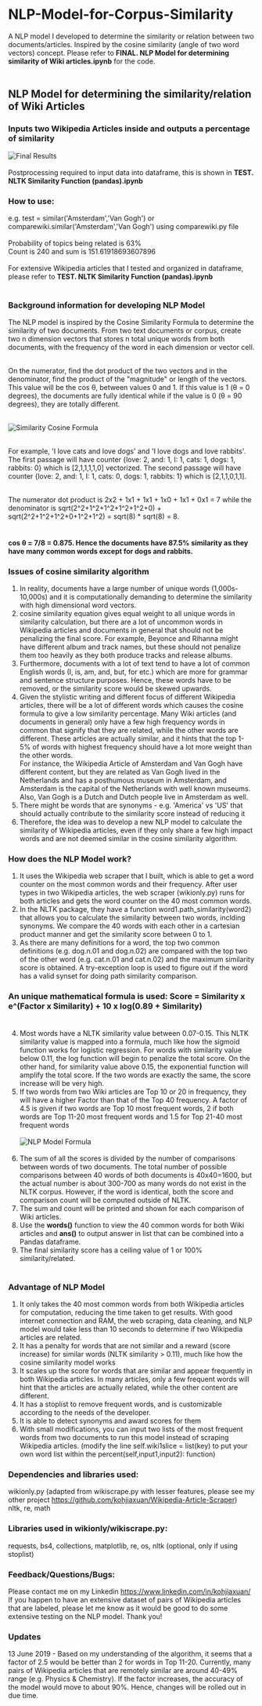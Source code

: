 # NLP-Model-for-Corpus-Similarity
A NLP model I developed to determine the similarity or relation between two documents/articles. Inspired by the cosine similarity (angle of two word vectors) concept. Please refer to <b>FINAL. NLP Model for determining similarity of Wiki articles.ipynb</b> for the code. <br><br>

## NLP Model for determining the similarity/relation of Wiki Articles
### Inputs two Wikipedia Articles inside and outputs a percentage of similarity
![Final Results](dataframe_related.png) <br><br>
Postprocessing required to input data into dataframe, this is shown in <b>TEST. NLTK Similarity Function (pandas).ipynb </b>

### How to use:
e.g. test = similar('Amsterdam','Van Gogh') or comparewiki.similar('Amsterdam','Van Gogh') using comparewiki.py file <br><br>
Probability of topics being related is 63% <br>
Count is 240 and sum is 151.61918693607896 <br><br>
For extensive Wikipedia articles that I tested and organized in dataframe, please refer to <b>TEST. NLTK Similarity Function (pandas).ipynb </b><br><br>

### Background information for developing NLP Model
The NLP model is inspired by the Cosine Similarity Formula to determine the similarity of two documents. From two text documents or corpus, create two n dimension vectors that stores n total unique words from both documents, with the frequency of the word in each dimension or vector cell. <br><br>

On the numerator, find the dot product of the two vectors and in the denominator, find the product of the "magnitude" or length of the vectors. This value will be the cos θ, between values 0 and 1. If this value is 1 (θ = 0 degrees), the documents are fully identical while if the value is 0 (θ = 90 degrees), they are totally different. <br><br>

![Similarity Cosine Formula](similarity_cosine.png) <br><br>

For example, 'I love cats and love dogs' and 'I love dogs and love rabbits'. The first passage will have counter {love: 2, and: 1, I: 1, cats: 1, dogs: 1, rabbits: 0} which is [2,1,1,1,1,0] vectorized. The second passage will have counter {love: 2, and: 1, I: 1, cats: 0, dogs: 1, rabbits: 1} which is [2,1,1,0,1,1]. <br><br>

The numerator dot product is 2x2 + 1x1 + 1x1 + 1x0 + 1x1 + 0x1 = 7 while the denominator is sqrt(2^2+1^2+1^2+1^2+1^2+0) + sqrt(2^2+1^2+1^2+0+1^2+1^2) = sqrt(8) * sqrt(8) = 8. <br><br>

#### cos θ = 7/8 = 0.875. Hence the documents have 87.5% similarity as they have many common words except for dogs and rabbits.

### Issues of cosine similarity algorithm
1. In reality, documents have a large number of unique words (1,000s-10,000s) and it is computationally demanding to determine the similarity with high dimensional word vectors. 
2. cosine similarity equation gives equal weight to all unique words in similarity calculation, but there are a lot of uncommon words in Wikipedia articles and documents in general that should not be penalizing the final score. For example, Beyonce and Rihanna might have different album and track names, but these should not penalize them too heavily as they both produce tracks and release albums.
3. Furthermore, documents with a lot of text tend to have a lot of common English words (I, is, am, and, but, for etc.) which are more for grammar and sentence structure purposes. Hence, these words have to be removed, or the similarity score would be skewed upwards.
4. Given the stylistic writing and different focus of different Wikipedia articles, there will be a lot of different words which causes the cosine formula to give a low similarity percentage. Many Wiki articles (and documents in general) only have a few high frequency words in common that signify that they are related, while the other words are different. These articles are actually similar, and it hints that the top 1-5% of words with highest frequency should have a lot more weight than the other words. <br>
For instance, the Wikipedia Article of Amsterdam and Van Gogh have different content, but they are related as Van Gogh lived in the Netherlands and has a posthumous museum in Amsterdam, and Amsterdam is the capital of the Netherlands with well known museums. Also, Van Gogh is a Dutch and Dutch people live in Amsterdam as well.<br>
5. There might be words that are synonyms - e.g. 'America' vs 'US' that should actually contribute to the similarity score instead of reducing it
6. Therefore, the idea was to develop a new NLP model to calculate the similarity of Wikipedia articles, even if they only share a few high impact words and are not deemed similar in the cosine similarity algorithm.

### How does the NLP Model work?
1. It uses the Wikipedia web scraper that I built, which is able to get a word counter on the most common words and their frequency. After user types in two Wikipedia articles, the web scraper (wikionly.py) runs for both articles and gets the word counter on the 40 most common words.
2. In the NLTK package, they have a function word1.path_similarity(word2) that allows you to calculate the similarity between two words, inclding synonyms. We compare the 40 words with each other in a cartesian product manner and get the similarity score between 0 to 1. 
3. As there are many definitions for a word, the top two common definitions (e.g. dog.n.01 and dog.n.02) are compared with the top two of the other word (e.g. cat.n.01 and cat.n.02) and the maximum similarity score is obtained. A try-exception loop is used to figure out if the word has a valid synset for doing path similarity comparison.
### An unique mathematical formula is used: Score = Similarity x e^(Factor x Similarity) + 10 x log(0.89 + Similarity)<br><br>
4. Most words have a NLTK similarity value between 0.07-0.15. This NLTK similarity value is mapped into a formula, much like how the sigmoid function works for logistic regression. For words with similarity value below 0.11, the log function will begin to penalize the total score. On the other hand, for similarity value above 0.15, the exponential function will amplify the total score. If the two words are exactly the same, the score increase will be very high.
5. If two words from two Wiki articles are Top 10 or 20 in frequency, they will have a higher Factor than that of the Top 40 frequency. A factor of 4.5 is given if two words are Top 10 most frequent words, 2 if both words are Top 11-20 most frequent words and 1.5 for Top 21-40 most frequent words<br><br>
![NLP Model Formula](NLP_Equation2.png) <br><br>
6. The sum of all the scores is divided by the number of comparisons between words of two documents. The total number of possible comparisons between 40 words of both documents is 40x40=1600, but the actual number is about 300-700 as many words do not exist in the NLTK corpus. However, if the word is identical, both the score and comparison count will be computed outside of NLTK.
7. The sum and count will be printed and shown for each comparison of Wiki articles.
8. Use the <b>words()</b> function to view the 40 common words for both Wiki articles and <b>ans()</b> to output answer in list that can be combined into a Pandas dataframe.
9. The final similarity score has a ceiling value of 1 or 100% similarity/related.
<br><br>

### Advantage of NLP Model
1. It only takes the 40 most common words from both Wikipedia articles for computation, reducing the time taken to get results. With good internet connection and RAM, the web scraping, data cleaning, and NLP model would take less than 10 seconds to determine if two Wikipedia articles are related.
2. It has a penalty for words that are not similar and a reward (score increase) for similar words (NLTK similarity > 0.11), much like how the cosine similarity model works
3. It scales up the score for words that are similar and appear frequently in both Wikipedia articles. In many articles, only a few frequent words will hint that the articles are actually related, while the other content are different.
4. It has a stoplist to remove frequent words, and is customizable according to the needs of the developer.
5. It is able to detect synonyms and award scores for them
6. With small modifications, you can input two lists of the most frequent words from two documents to run this model instead of scraping Wikipedia articles. (modify the line self.wiki1slice = list(key) to put your own word list within the percent(self,input1,input2): function)

### Dependencies and libraries used:
wikionly.py (adapted from wikiscrape.py with lesser features, please see my other project https://github.com/kohjiaxuan/Wikipedia-Article-Scraper) <br>
nltk, re, math
<br>
### Libraries used in wikionly/wikiscrape.py:
requests, bs4, collections, matplotlib, re, os, nltk (optional, only if using stoplist)
<br>
### Feedback/Questions/Bugs:
Please contact me on my Linkedin https://www.linkedin.com/in/kohjiaxuan/ <br>
If you happen to have an extensive dataset of pairs of Wikipedia articles that are labeled, please let me know as it would be good to do some extensive testing on the NLP model. Thank you!
<br>
### Updates
13 June 2019 - Based on my understanding of the algorithm, it seems that a factor of 2.5 would be better than 2 for words in Top 11-20. Currently, many pairs of Wikipedia articles that are remotely similar are around 40-49% range (e.g. Physics & Chemistry). If the factor increases, the accuracy of the model would move to about 90%. Hence, changes will be rolled out in due time. 
